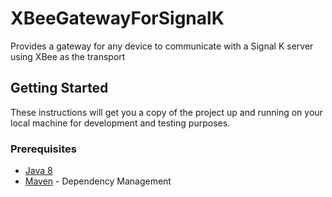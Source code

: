# XBeeGatewayForSignalK

Provides a gateway for any device to communicate with a Signal K server using XBee as the transport

## Getting Started

These instructions will get you a copy of the project up and running on your local machine for development and testing purposes.

### Prerequisites

- [Java 8](https://www.oracle.com/technetwork/java/javase/overview/java8-2100321.html)
- [Maven](https://maven.apache.org/) - Dependency Management
